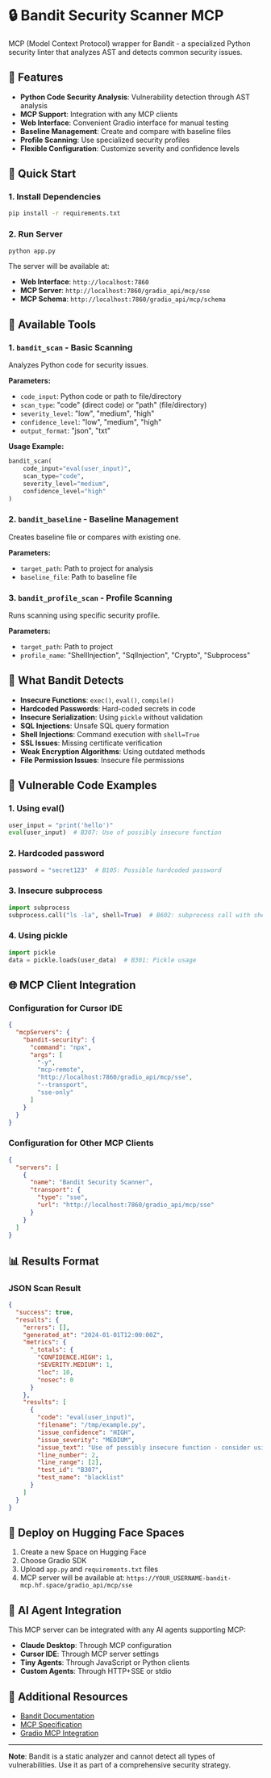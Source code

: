# 🔒 Bandit Security Scanner MCP

MCP (Model Context Protocol) wrapper for Bandit - a specialized Python security linter that analyzes AST and detects common security issues.

## 🌟 Features

- **Python Code Security Analysis**: Vulnerability detection through AST analysis
- **MCP Support**: Integration with any MCP clients
- **Web Interface**: Convenient Gradio interface for manual testing
- **Baseline Management**: Create and compare with baseline files
- **Profile Scanning**: Use specialized security profiles
- **Flexible Configuration**: Customize severity and confidence levels

## 🚀 Quick Start

### 1. Install Dependencies

```bash
pip install -r requirements.txt
```

### 2. Run Server

```bash
python app.py
```

The server will be available at:
- **Web Interface**: `http://localhost:7860`
- **MCP Server**: `http://localhost:7860/gradio_api/mcp/sse`
- **MCP Schema**: `http://localhost:7860/gradio_api/mcp/schema`

## 🔧 Available Tools

### 1. `bandit_scan` - Basic Scanning

Analyzes Python code for security issues.

**Parameters:**
- `code_input`: Python code or path to file/directory
- `scan_type`: "code" (direct code) or "path" (file/directory)
- `severity_level`: "low", "medium", "high"
- `confidence_level`: "low", "medium", "high"  
- `output_format`: "json", "txt"

**Usage Example:**
```python
bandit_scan(
    code_input="eval(user_input)",
    scan_type="code",
    severity_level="medium",
    confidence_level="high"
)
```

### 2. `bandit_baseline` - Baseline Management

Creates baseline file or compares with existing one.

**Parameters:**
- `target_path`: Path to project for analysis
- `baseline_file`: Path to baseline file

### 3. `bandit_profile_scan` - Profile Scanning

Runs scanning using specific security profile.

**Parameters:**
- `target_path`: Path to project
- `profile_name`: "ShellInjection", "SqlInjection", "Crypto", "Subprocess"

## 🎯 What Bandit Detects

- **Insecure Functions**: `exec()`, `eval()`, `compile()`
- **Hardcoded Passwords**: Hard-coded secrets in code
- **Insecure Serialization**: Using `pickle` without validation
- **SQL Injections**: Unsafe SQL query formation
- **Shell Injections**: Command execution with `shell=True`
- **SSL Issues**: Missing certificate verification
- **Weak Encryption Algorithms**: Using outdated methods
- **File Permission Issues**: Insecure file permissions

## 🧪 Vulnerable Code Examples

### 1. Using eval()
```python
user_input = "print('hello')"
eval(user_input)  # B307: Use of possibly insecure function
```

### 2. Hardcoded password
```python
password = "secret123"  # B105: Possible hardcoded password
```

### 3. Insecure subprocess
```python
import subprocess
subprocess.call("ls -la", shell=True)  # B602: subprocess call with shell=True
```

### 4. Using pickle
```python
import pickle
data = pickle.loads(user_data)  # B301: Pickle usage
```

## 🌐 MCP Client Integration

### Configuration for Cursor IDE

```json
{
  "mcpServers": {
    "bandit-security": {
      "command": "npx",
      "args": [
        "-y", 
        "mcp-remote", 
        "http://localhost:7860/gradio_api/mcp/sse",
        "--transport", 
        "sse-only"
      ]
    }
  }
}
```

### Configuration for Other MCP Clients

```json
{
  "servers": [
    {
      "name": "Bandit Security Scanner",
      "transport": {
        "type": "sse",
        "url": "http://localhost:7860/gradio_api/mcp/sse"
      }
    }
  ]
}
```

## 📊 Results Format

### JSON Scan Result
```json
{
  "success": true,
  "results": {
    "errors": [],
    "generated_at": "2024-01-01T12:00:00Z",
    "metrics": {
      "_totals": {
        "CONFIDENCE.HIGH": 1,
        "SEVERITY.MEDIUM": 1,
        "loc": 10,
        "nosec": 0
      }
    },
    "results": [
      {
        "code": "eval(user_input)",
        "filename": "/tmp/example.py",
        "issue_confidence": "HIGH",
        "issue_severity": "MEDIUM",
        "issue_text": "Use of possibly insecure function - consider using safer alternatives.",
        "line_number": 2,
        "line_range": [2],
        "test_id": "B307",
        "test_name": "blacklist"
      }
    ]
  }
}
```

## 🚀 Deploy on Hugging Face Spaces

1. Create a new Space on Hugging Face
2. Choose Gradio SDK
3. Upload `app.py` and `requirements.txt` files
4. MCP server will be available at: `https://YOUR_USERNAME-bandit-mcp.hf.space/gradio_api/mcp/sse`

## 🤝 AI Agent Integration

This MCP server can be integrated with any AI agents supporting MCP:

- **Claude Desktop**: Through MCP configuration
- **Cursor IDE**: Through MCP server settings  
- **Tiny Agents**: Through JavaScript or Python clients
- **Custom Agents**: Through HTTP+SSE or stdio

## 📖 Additional Resources

- [Bandit Documentation](https://bandit.readthedocs.io/)
- [MCP Specification](https://spec.modelcontextprotocol.io/)
- [Gradio MCP Integration](https://gradio.app/guides/mcp-integration/)

---

**Note**: Bandit is a static analyzer and cannot detect all types of vulnerabilities. Use it as part of a comprehensive security strategy. 
